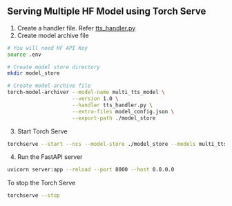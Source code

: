 ## Serving Multiple HF Model using Torch Serve

1. Create a handler file. Refer [tts_handler.py](./tts_handler.py)
2. Create model archive file
```bash
# You will need HF API Key
source .env

# Create model store directory
mkdir model_store

# Create model archive file
torch-model-archiver --model-name multi_tts_model \
                     --version 1.0 \
                     --handler tts_handler.py \
                     --extra-files model_config.json \
                     --export-path ./model_store
```
3. Start Torch Serve
```bash
torchserve --start --ncs --model-store ./model_store --models multi_tts_model.mar --ts-config config.properties --disable-token-auth
```
4. Run the FastAPI server
```bash
uvicorn server:app --reload --port 8000 --host 0.0.0.0
```

To stop the Torch Serve
```bash
torchserve --stop
```